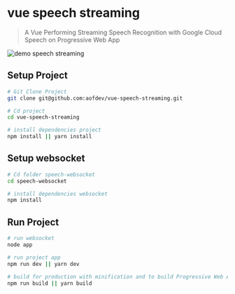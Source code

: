 # vue speech streaming

> A Vue Performing Streaming Speech Recognition with Google Cloud Speech on Progressive Web App

![demo speech streaming](https://i.imgur.com/HD07Rj9.gif)

## Setup Project

``` bash
# Git Clone Project
git clone git@github.com:aofdev/vue-speech-streaming.git

# Cd project
cd vue-speech-streaming

# install dependencies project
npm install || yarn install

```

## Setup websocket

``` bash
# Cd folder speech-websocket 
cd speech-websocket

# install dependencies websocket
npm install

```

## Run Project

``` bash
# run websocket 
node app

# run project app
npm run dev || yarn dev

# build for production with minification and to build Progressive Web Apps
npm run build || yarn build

```

